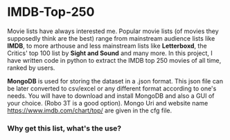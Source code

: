 # IMDB-Top-250

Movie lists have always interested me. Popular movie lists (of movies they supposedly think are the best) range from mainstream audience lists like **IMDB**, to more arthouse and less mainstream lists like **Letterboxd**, the Critics' top 100 list by **Sight and Sound** and many more. In this project, I have written code in python to extract the IMDB top 250 movies of all time, ranked by users. 

**MongoDB** is used for storing the dataset in a .json format. This json file can be later converted to csv/excel or any different format according to one's needs. You will have to download and install MongoDB and also a GUI of your choice. (Robo 3T is a good option). Mongo Uri and website name https://www.imdb.com/chart/top/ are given in the cfg file.

### Why get this list, what's the use?


